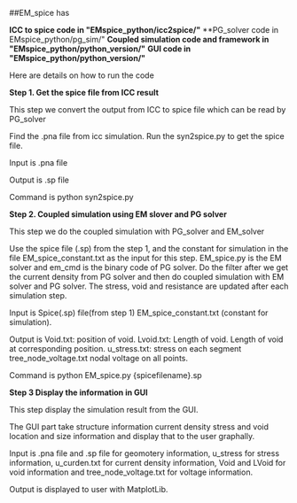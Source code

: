 ##EM_spice has 

**ICC to spice code in "EMspice_python/icc2spice/"**
**PG_solver code in EMspice_python/pg_sim/"
**Coupled simulation code and framework in "EMspice_python/python_version/"**
**GUI code in "EMspice_python/python_version/"**

Here are details on how to run the code

**Step 1. Get the spice file from ICC result**

This step we convert the output from ICC to spice file which can be read by PG_solver

Find the .pna file from icc simulation. Run the syn2spice.py to get the spice file. 

Input is .pna file

Output is .sp file

Command is python syn2spice.py

**Step 2. Coupled simulation using EM slover and PG solver**
 
This step we do the coupled simulation with PG_solver and EM_solver

Use the spice file (.sp) from the step 1, and the constant for simulation in the file EM_spice_constant.txt 
as the input for this step. EM_spice.py  is the EM solver and em_cmd is the binary code of PG solver. 
Do the filter after we get the current density from PG solver and then do coupled simulation with EM solver 
and PG solver. The stress, void and resistance are updated after each simulation step. 

Input is Spice(.sp) file(from step 1) EM_spice_constant.txt (constant for simulation).

Output is Void.txt: position of void. Lvoid.txt: Length of void. Length of void at corresponding position. 
u_stress.txt: stress on each segment tree_node_voltage.txt nodal voltage on all points.

Command is python EM_spice.py {spicefilename}.sp

**Step 3 Display the information in GUI**

This step display the simulation result from the GUI. 

The GUI part take structure information current density stress and void location and size information 
and display that to the user graphally. 

Input is .pna file and .sp file for geomotery information, u_stress for stress information, u_curden.txt for current density information, Void and LVoid for void information and tree_node_voltage.txt for voltage information. 

Output is displayed to user with MatplotLib. 


